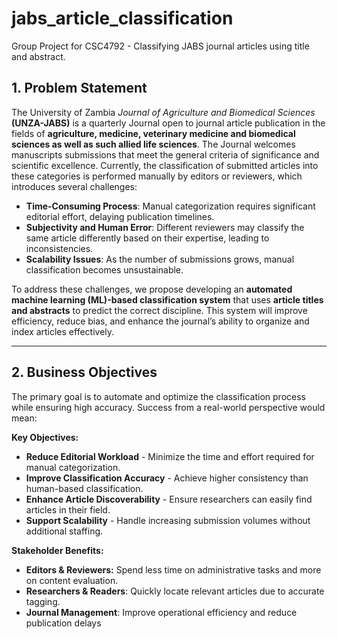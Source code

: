 # jabs_article_classification
Group Project for CSC4792 - Classifying JABS journal articles using title and abstract.

## **1. Problem Statement**  
The University of Zambia *Journal of Agriculture and Biomedical Sciences* **(UNZA-JABS)** is a quarterly Journal open to journal article publication in the fields of **agriculture, medicine, veterinary medicine and biomedical sciences as well as such allied life sciences**. The Journal welcomes manuscripts submissions that meet the general criteria of significance and scientific excellence. Currently, the classification of submitted articles into these categories is performed manually by editors or reviewers, which introduces several challenges:  

- **Time-Consuming Process**: Manual categorization requires significant editorial effort, delaying publication timelines.  
- **Subjectivity and Human Error**: Different reviewers may classify the same article differently based on their expertise, leading to inconsistencies.  
- **Scalability Issues**: As the number of submissions grows, manual classification becomes unsustainable.  

To address these challenges, we propose developing an **automated machine learning (ML)-based classification system** that uses **article titles and abstracts** to predict the correct discipline. This system will improve efficiency, reduce bias, and enhance the journal’s ability to organize and index articles effectively.  

---
## **2. Business Objectives**
The primary goal is to automate and optimize the classification process while ensuring high accuracy. Success from a real-world perspective would mean:

**Key Objectives:**
- **Reduce Editorial Workload** - Minimize the time and effort required for manual categorization.
- **Improve Classification Accuracy** - Achieve higher consistency than human-based classification.
- **Enhance Article Discoverability** - Ensure researchers can easily find articles in their field.
- **Support Scalability** - Handle increasing submission volumes without additional staffing.

**Stakeholder Benefits:**
- **Editors & Reviewers:** Spend less time on administrative tasks and more on content evaluation.
- **Researchers & Readers**: Quickly locate relevant articles due to accurate tagging.
- **Journal Management**: Improve operational efficiency and reduce publication delays
